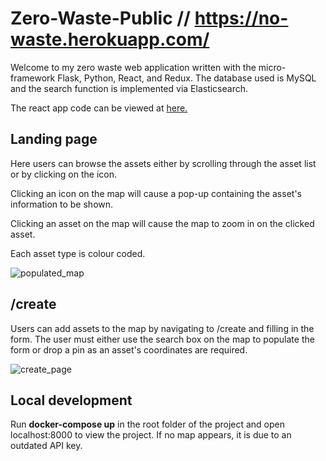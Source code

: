# Zero-Waste-Public // https://no-waste.herokuapp.com/

Welcome to my zero waste web application written with the micro-framework Flask, Python, React, and Redux. The database used is MySQL and the search function is implemented via Elasticsearch.

The react app code can be viewed at [here.](https://github.com/jaaeee/Zero-Waste-React-App)

## Landing page
Here users can browse the assets either by scrolling through the asset list or by clicking on the icon.

Clicking an icon on the map will cause a pop-up containing the asset's information to be shown.

Clicking an asset on the map will cause the map to zoom in on the clicked asset.

Each asset type is colour coded. 

![populated_map](https://user-images.githubusercontent.com/34558221/50674141-4e066b80-0f98-11e9-8043-4315d9122f3d.png)

## /create
Users can add assets to the map by navigating to /create and filling in the form. The user must either use the search box on the map to populate the form or drop a pin as an asset's coordinates are required.

![create_page](https://user-images.githubusercontent.com/34558221/50674140-4e066b80-0f98-11e9-84c6-8c3b3c1e4456.png)


## Local development

Run **docker-compose up** in the root folder of the project and open localhost:8000 to view the project. If no map appears, it is due to an outdated API key.
